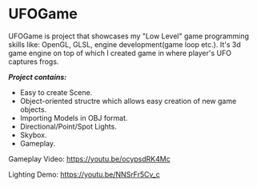 # UFOGame

UFOGame is project that showcases my "Low Level" game programming skills like: OpenGL, GLSL, engine development(game loop etc.). It's 3d game engine on top of which I created game in where player's UFO captures frogs.

***Project contains:***
* Easy to create Scene.
* Object-oriented structre which allows easy creation of new game objects.
* Importing Models in OBJ format.
* Directional/Point/Spot Lights.
* Skybox.
* Gameplay.

Gameplay Video: https://youtu.be/ocypsdRK4Mc

Lighting Demo: https://youtu.be/NNSrFr5Cv_c
